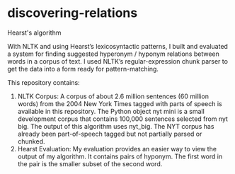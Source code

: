 # discovering-relations
Hearst's algorithm 

With NLTK and using Hearst’s lexicosyntactic patterns, I built and evaluated a system for finding suggested hyperonym / hyponym relations between words in a corpus of text. I used NLTK’s regular-expression chunk parser to get the data into a form ready for pattern-matching.

This repository contains:
1. NLTK Corpus: A corpus of about 2.6 million sentences (60 million words) from the 2004 New York Times tagged with parts of speech is available in this repository. The Python object nyt mini is a small development corpus that contains 100,000 sentences selected from nyt big. The output of this algorithm uses nyt_big. The NYT corpus has already been part-of-speech tagged but not partially parsed or chunked. 
2. Hearst Evaluation: My evaluation provides an easier way to view the output of my algorithm. It contains pairs of hyponym. The first word in the pair is the smaller subset of the second word. 
